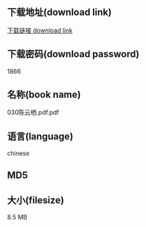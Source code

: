 ## 下载地址(download link)
[下载链接 download link](https://voluble-croquembouche-d321dc.netlify.app/?s=030%E9%99%88%E4%BA%91%E6%A0%96.pdf)

## 下载密码(download password)
1866

## 名称(book name)
030陈云栖.pdf.pdf

## 语言(language)
chinese

## MD5


## 大小(filesize)
8.5 MB
